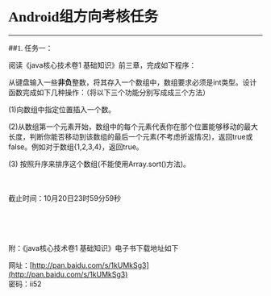 #  <font face="微软雅黑">Android组方向考核任务</font>

----------

##<font face="微软雅黑">1. 任务一：</font>

 阅读《java核心技术卷1 基础知识》前三章，完成如下程序：

从键盘输入一些**非负**整数，将其存入一个数组中，数组要求必须是int类型。设计函数完成如下几种操作：（将以下三个功能分别写成成三个方法）

(1)向数组中指定位置插入一个数。

(2)从数组第一个元素开始，数组中的每个元素代表你在那个位置能够移动的最大长度，判断你能否移动到该数组的最后一个元素(不考虑折返情况)，返回true或false。例如对于数组{1,2,3,4}，返回true。

(3) 按照升序来排序这个数组(不能使用Array.sort()方法)。

<br><br>
截止时间：10月20日23时59分59秒


<br><br><br>


附：《java核心技术卷1 基础知识》电子书下载地址如下
   
网址：[http://pan.baidu.com/s/1kUMkSg3](http://pan.baidu.com/s/1kUMkSg3)   
密码：ii52




